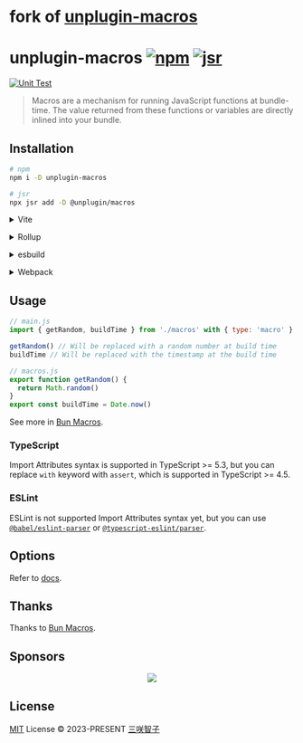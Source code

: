 # fork of [unplugin-macros](https://github.com/unplugin/unplugin-macros)

# unplugin-macros [![npm](https://img.shields.io/npm/v/unplugin-macros.svg)](https://npmjs.com/package/unplugin-macros) [![jsr](https://img.shields.io/endpoint?url=https%3A%2F%2Fjsr-api.sxzz.moe%2Fbadge%2F%40unplugin%2Fmacros)](https://jsr.io/@unplugin/macros)

[![Unit Test](https://github.com/unplugin/unplugin-macros/actions/workflows/unit-test.yml/badge.svg)](https://github.com/unplugin/unplugin-macros/actions/workflows/unit-test.yml)

> Macros are a mechanism for running JavaScript functions at bundle-time.
> The value returned from these functions or variables are directly inlined into your bundle.

## Installation

```bash
# npm
npm i -D unplugin-macros

# jsr
npx jsr add -D @unplugin/macros
```

<details>
<summary>Vite</summary><br>

```ts
// vite.config.ts
import Macros from 'unplugin-macros/vite'

export default defineConfig({
  plugins: [Macros()],
})
```

<br></details>

<details>
<summary>Rollup</summary><br>

```ts
// rollup.config.js
import Macros from 'unplugin-macros/rollup'

export default {
  plugins: [Macros()],
}
```

<br></details>

<details>
<summary>esbuild</summary><br>

Requires esbuild >= 0.15

```ts
// esbuild.config.js
import { build } from 'esbuild'

build({
  plugins: [require('unplugin-macros/esbuild')()],
})
```

<br></details>

<details>
<summary>Webpack</summary><br>

```ts
// webpack.config.js
module.exports = {
  /* ... */
  plugins: [require('unplugin-macros/webpack')()],
}
```

<br></details>

## Usage

```js
// main.js
import { getRandom, buildTime } from './macros' with { type: 'macro' }

getRandom() // Will be replaced with a random number at build time
buildTime // Will be replaced with the timestamp at the build time
```

```js
// macros.js
export function getRandom() {
  return Math.random()
}
export const buildTime = Date.now()
```

See more in [Bun Macros](https://bun.sh/blog/bun-macros).

### TypeScript

Import Attributes syntax is supported in TypeScript >= 5.3, but you can replace `with` keyword with `assert`, which is supported in TypeScript >= 4.5.

### ESLint

ESLint is not supported Import Attributes syntax yet, but you can use [`@babel/eslint-parser`](https://www.npmjs.com/package/@babel/eslint-parser) or [`@typescript-eslint/parser`](https://typescript-eslint.io/packages/parser/).

## Options

Refer to [docs](https://jsr.io/@unplugin/macros/doc/api/~/Options).

## Thanks

Thanks to [Bun Macros](https://bun.sh/blog/bun-macros).

## Sponsors

<p align="center">
  <a href="https://cdn.jsdelivr.net/gh/sxzz/sponsors/sponsors.svg">
    <img src='https://cdn.jsdelivr.net/gh/sxzz/sponsors/sponsors.svg'/>
  </a>
</p>

## License

[MIT](./LICENSE) License © 2023-PRESENT [三咲智子](https://github.com/sxzz)
